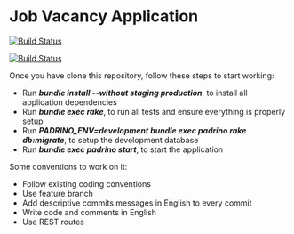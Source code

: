 Job Vacancy Application
=======================
[![Build Status](https://travis-ci.org/drjm/job-vacancy.svg)](https://travis-ci.org/drjm/job-vacancy)

[![Build Status](https://snap-ci.com/nicopaez/job-vacancy/branch/develop/build_image)](https://snap-ci.com/nicopaez/job-vacancy/branch/develop)

Once you have clone this repository, follow these steps to start working:

* Run **_bundle install --without staging production_**, to install all application dependencies
* Run **_bundle exec rake_**, to run all tests and ensure everything is properly setup
* Run **_PADRINO_ENV=development bundle exec padrino rake db:migrate_**, to setup the development database
* Run **_bundle exec padrino start_**, to start the application

Some conventions to work on it:

* Follow existing coding conventions
* Use feature branch
* Add descriptive commits messages in English to every commit
* Write code and comments in English
* Use REST routes